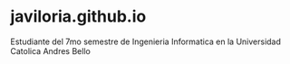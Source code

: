 # javiloria.github.io
<head> 
  <title> Jorge</title>
</head>
Estudiante del 7mo semestre de Ingenieria Informatica en la Universidad Catolica Andres Bello

